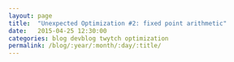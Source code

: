 ```yaml
---
layout: page
title:  "Unexpected Optimization #2: fixed point arithmetic"
date:   2015-04-25 12:30:00
categories: blog devblog twytch optimization
permalink: /blog/:year/:month/:day/:title/
---
```




[twytch]:      https://github.com/mtytel/twytch
[mopo]:        https://github.com/mtytel/mopo
